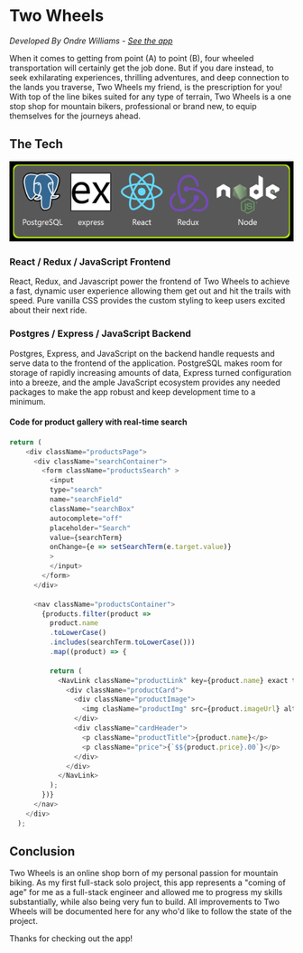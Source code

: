 # Two Wheels
*Developed By Ondre Williams - [See the app](https://twowheels.herokuapp.com/)*

When it comes to getting from point (A) to point (B), four wheeled transportation will certainly get the job done. But if you dare instead, to seek exhilarating experiences, thrilling adventures, and deep connection to the lands you traverse, Two Wheels my friend, is the prescription for you! With top of the line bikes suited for any type of terrain, Two Wheels is a one stop shop for mountain bikers, professional or brand new, to equip themselves for the journeys ahead.

## The Tech
![The Tech](/readme-resources/pern_stack.png)

### React / Redux / JavaScript Frontend
React, Redux, and Javascript power the frontend of Two Wheels to achieve a fast, dynamic user experience allowing them get out and hit the trails with speed. Pure vanilla CSS provides the custom styling to keep users excited about their next ride.

### Postgres / Express / JavaScript Backend
Postgres, Express, and JavaScript on the backend handle requests and serve data to the frontend of the application. PostgreSQL makes room for storage of rapidly increasing amounts of data, Express turned configuration into a breeze, and the ample JavaScript ecosystem provides any needed packages to make the app robust and keep development time to a minimum.

#### Code for product gallery with real-time search
```js
return (
    <div className="productsPage">
      <div className="searchContainer">
        <form className="productsSearch" >
          <input
          type="search"
          name="searchField"
          className="searchBox"
          autocomplete="off"
          placeholder="Search"
          value={searchTerm}
          onChange={e => setSearchTerm(e.target.value)}
          >
          </input>
        </form>
      </div>

      <nav className="productsContainer">
        {products.filter(product =>
          product.name
          .toLowerCase()
          .includes(searchTerm.toLowerCase()))
          .map((product) => {

          return (
            <NavLink className="productLink" key={product.name} exact to={`/products/${product.id}`}>
              <div className="productCard">
                <div className="productImage">
                  <img clasName="productImg" src={product.imageUrl} alt="Product" />
                </div>
                <div className="cardHeader">
                  <p className="productTitle">{product.name}</p>
                  <p className="price">{`$${product.price}.00`}</p>
                </div>
              </div>
            </NavLink>
          );
        })}
      </nav>
    </div>
  );
```
## Conclusion
Two Wheels is an online shop born of my personal passion for mountain biking. As my first full-stack solo project, this app represents a "coming of age" for me as a full-stack engineer and allowed me to progress my skills substantially, while also being very fun to build. All improvements to Two Wheels will be documented here for any who'd like to follow the state of the project.

Thanks for checking out the app!
